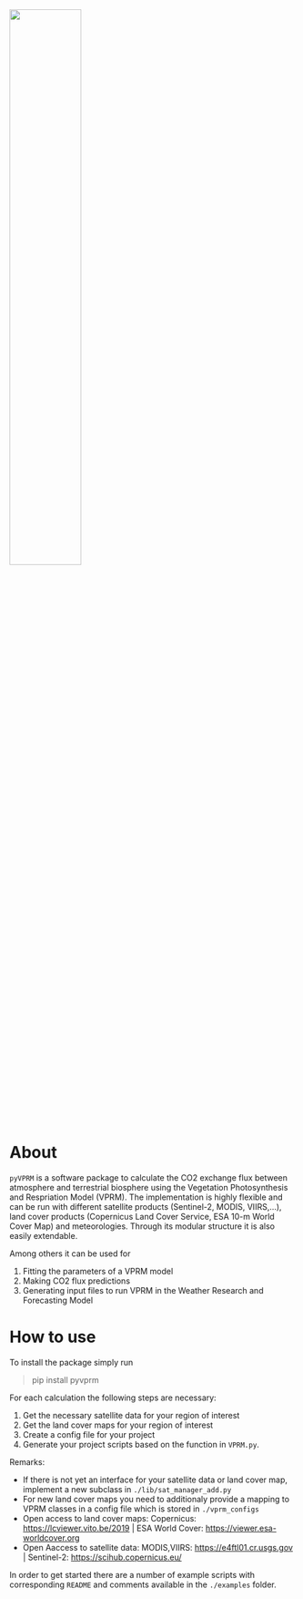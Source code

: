 <img src="https://github.com/tglauch/pyVPRM/assets/29706254/ba2565e6-1434-4a95-8086-936462f8d05d" width=50% height=50%>

# About

`pyVPRM` is a software package to calculate the CO2 exchange flux between atmosphere and terrestrial biosphere using the Vegetation Photosynthesis and Respriation Model (VPRM). The implementation is highly flexible and can be run with different satellite products (Sentinel-2, MODIS, VIIRS,...), land cover products (Copernicus Land Cover Service, ESA 10-m World Cover Map) and meteorologies. Through its modular structure it is also easily extendable. 

Among others it can be used for 

1. Fitting the parameters of a VPRM model
2. Making CO2 flux predictions
3. Generating input files to run VPRM in the Weather Research and Forecasting Model


# How to use

To install the package simply run 

> pip install pyvprm


For each calculation the following steps are necessary:
1. Get the necessary satellite data for your region of interest 
2. Get the land cover maps for your region of interest
3. Create a config file for your project
4. Generate your project scripts based on the function in `VPRM.py`.

Remarks: 
- If there is not yet an interface for your satellite data or land cover map, implement a new subclass in `./lib/sat_manager_add.py`
- For new land cover maps you need to additionaly provide a mapping to VPRM classes in a config file which is stored in  `./vprm_configs`
- Open access to land cover maps: Copernicus: https://lcviewer.vito.be/2019 | ESA World Cover: https://viewer.esa-worldcover.org
- Open Aaccess to satellite data: MODIS,VIIRS: https://e4ftl01.cr.usgs.gov | Sentinel-2: https://scihub.copernicus.eu/

In order to get started there are a number of example scripts with corresponding `README` and comments available in the `./examples` folder. 
